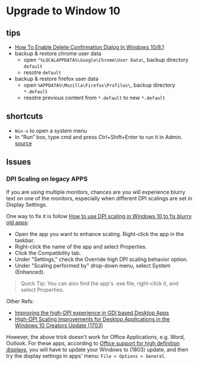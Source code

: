 # Upgrade to Window 10 

## tips

* [How To Enable Delete Confirmation Dialog In Windows 10/8.1](https://www.intowindows.com/how-to-enable-delete-confirmation-dialog-in-windows-8/)
* backup & restore chrome user data
  * open `"%LOCALAPPDATA%\Google\Chrome\User Data\`, backup directory `default`
  * resotre `default`
* backup & restore firefox user data
  * open `%APPDATA%\Mozilla\Firefox\Profiles\`, backup directory `*.default`
  * resotre previous content from `*.default` to new `*.default`


## shortcuts

* `Win-x` to open a system menu
* In “Run” box, type cmd and press Ctrl+Shift+Enter to run it in Admin. [source](https://www.howtogeek.com/194041/how-to-open-the-command-prompt-as-administrator-in-windows-8.1/)


## Issues

### DPI Scaling on legacy APPS

If you are using multiple monitors, chances are you will experience blurry text on one of the monitors, especially when different DPI scalings are set in Display Settings.

One way to fix it is follow [How to use DPI scaling in Windows 10 to fix blurry old apps](https://www.windowscentral.com/how-improve-app-dpi-scaling-enabling-system-enhanced-feature-windows-10):

* Open the app you want to enhance scaling. Right-click the app in the taskbar.
* Right-click the name of the app and select Properties.
* Click the Compatibility tab.
* Under "Settings," check the Override high DPI scaling behavior option.
* Under "Scaling performed by" drop-down menu, select System (Enhanced).

> Quick Tip: You can also find the app's .exe file, right-click it, and select Properties.

Other Refs:

* [Improving the high-DPI experience in GDI based Desktop Apps](https://blogs.windows.com/buildingapps/2017/05/19/improving-high-dpi-experience-gdi-based-desktop-apps/)
* [High-DPI Scaling Improvements for Desktop Applications in the Windows 10 Creators Update (1703)](https://blogs.windows.com/buildingapps/2017/04/04/high-dpi-scaling-improvements-desktop-applications-windows-10-creators-update/#DuYXCkR0fhvpsMDE.97)

However, the above trick doesn't work for Office Applications, e.g. Word, Outlook. For these apps, according to [Office support for high definition displays](https://support.office.com/en-us/article/office-support-for-high-definition-displays-6720ca0e-be59-41f6-b629-1369f549279d), you will have to update your Windows to (1803) update, and then try the display settings in apps' menu: `File > Options > General`.